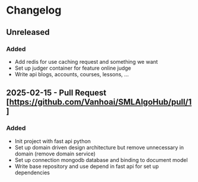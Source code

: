 # Changelog

## Unreleased

### Added

- Add redis for use caching request and something we want
- Set up judger container for feature online judge
- Write api blogs, accounts, courses, lessons, ...

## 2025-02-15 - Pull Request [https://github.com/Vanhoai/SMLAlgoHub/pull/1]

### Added

- Init project with fast api python
- Set up domain driven design architecture but remove unnecessary in domain (remove domain service)
- Set up connection mongodb database and binding to document model
- Write base repository and use depend in fast api for set up dependencies
